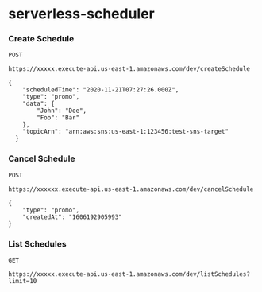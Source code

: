 # serverless-scheduler

### Create Schedule


```
POST 

https://xxxxx.execute-api.us-east-1.amazonaws.com/dev/createSchedule

{
    "scheduledTime": "2020-11-21T07:27:26.000Z",
    "type": "promo",
    "data": {
        "John": "Doe",
        "Foo": "Bar"
    }, 
    "topicArn": "arn:aws:sns:us-east-1:123456:test-sns-target"
  }
```

### Cancel Schedule

```
POST 

https://xxxxxx.execute-api.us-east-1.amazonaws.com/dev/cancelSchedule

{
    "type": "promo",
    "createdAt": "1606192905993"
}
```

### List Schedules

```
GET 

https://xxxxx.execute-api.us-east-1.amazonaws.com/dev/listSchedules?limit=10
```
